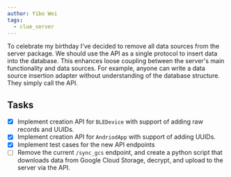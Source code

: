 ```yaml
---
author: Yibo Wei
tags:
  - clue_server
---
```

To celebrate my birthday I've decided to remove all data sources from the server package. We should use the API as a single protocol to insert data into the database. This enhances loose coupling between the server's main functionality and data sources. For example, anyone can write a data source insertion adapter without understanding of the database structure. They simply call the API.
## Tasks
- [x] Implement creation API for `BLEDevice` with support of adding raw records and UUIDs.
- [x] Implement creation API for `AndriodApp` with support of adding UUIDs.
- [x] Implement test cases for the new API endpoints
- [ ] Remove the current `/sync_gcs` endpoint, and create a python script that downloads data from Google Cloud Storage, decrypt, and  upload to the server via the API.
